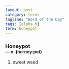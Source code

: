 ```yaml
---
layout: post
category: terms
tagline: "Word of the Day"
tags: [alpha_h]
term: honeypot
---
```


<h3>Honeypot<br/> <small>&mdash; n. (ho<span>&middot;</span>ney<span>&middot;</span>pot)</small></h3>
<p><ol><li>sweet weed</li>
</ol></p>
